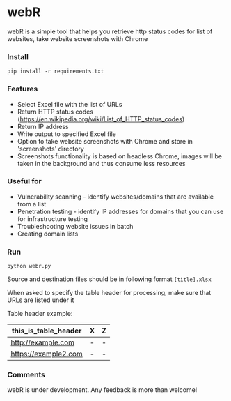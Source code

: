 # webR #

webR is a simple tool that helps you retrieve http status codes for list of websites, take website screenshots with Chrome

### Install ####

`pip install -r requirements.txt`

### Features ###

* Select Excel file with the list of URLs
* Return HTTP status codes (https://en.wikipedia.org/wiki/List_of_HTTP_status_codes)
* Return IP address
* Write output to specified Excel file
* Option to take website screenshots with Chrome and store in 'screenshots' directory
* Screenshots functionality is based on headless Chrome, images will be taken in the background and thus consume less resources

### Useful for ###

* Vulnerability scanning - identify websites/domains that are available from a list
* Penetration testing - identify IP addresses for domains that you can use for infrastructure testing
* Troubleshooting website issues in batch
* Creating domain lists

### Run ###

`python webr.py`

Source and destination files should be in following format `[title].xlsx`

When asked to specify the table header for processing, make sure that URLs are listed under it

Table header example:

| this_is_table_header      | X           | Z  |
| ------------- |:-------------:| -----:|
| http://example.com    | -| - |
| https://example2.com   |  -   |  -  |

### Comments ###

webR is under development. Any feedback is more than welcome!
